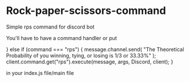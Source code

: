 # Rock-paper-scissors-command
Simple rps command for discord bot


You'll have to have a command handler or put 

} else if (command === "rps") {
    message.channel.send(
      "The Theoretical Probability of you winning, tying, or losing is 1/3 or 33.33%"
    );
    client.command.get("rps").execute(message, args, Discord, client);
  }
  
  in your index.js file/main file

